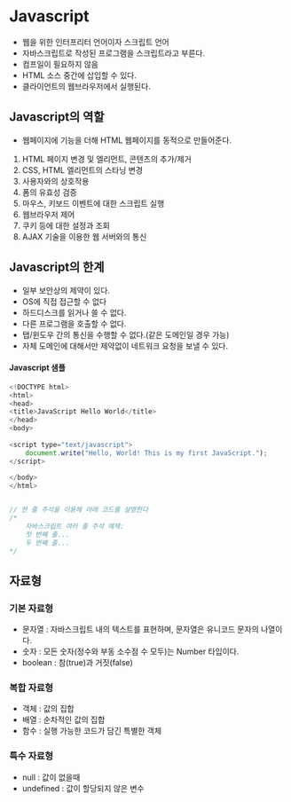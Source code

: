 # Javascript

- 웹을 위한 인터프리터 언어이자 스크립트 언어
- 자바스크립트로 작성된 프로그램을 스크립트라고 부른다.
- 컴프일이 필요하지 않음
- HTML 소스 중간에 삽입할 수 있다.
- 클라이언트의 웹브라우저에서 실행된다.

## Javascript의 역할

- 웹페이지에 기능을 더해 HTML 웹페이지를 동적으로 만들어준다.

1. HTML 페이지 변경 및 엘리먼트, 콘텐츠의 추가/제거
2. CSS, HTML 엘리먼트의 스타닝 변경
3. 사용자와의 상호작용
4. 폼의 유효성 검증
5. 마우스, 키보드 이벤트에 대한 스크립트 실행
6. 웹브라우저 제어
7. 쿠키 등에 대한 설정과 조회
8. AJAX 기술을 이용한 웹 서버와의 통신

## Javascript의 한계

- 일부 보안상의 제약이 있다.
- OS에 직접 접근할 수 없다
- 하드디스크를 읽거나 쓸 수 없다.
- 다른 프로그램을 호출할 수 없다.
- 탭/윈도우 간의 통신을 수행할 수 없다.(같은 도메인일 경우 가능)
- 자체 도메인에 대해서만 제약없이 네트워크 요청을 보낼 수 있다.

#### Javascript 샘플

```javascript
<!DOCTYPE html>
<html>
<head>
<title>JavaScript Hello World</title>
</head>
<body>
 
<script type="text/javascript">
    document.write("Hello, World! This is my first JavaScript.");
</script>
 
</body>
</html>


// 한 줄 주석을 이용해 아래 코드를 설명한다
/*
    자바스크립트 여러 줄 주석 예제:
    첫 번째 줄...
    두 번째 줄... 
*/
```

## 자료형

### 기본 자료형

- 문자열 : 자바스크립트 내의 텍스트를 표현하며, 문자열은 유니코드 문자의 나열이다.
- 숫자 : 모든 숫자(정수와 부동 소수점 수 모두)는 Number 타입이다.
- boolean : 참(true)과 거짓(false)

### 복합 자료형

- 객체 : 값의 집합
- 배열 : 순차적인 값의 집합
- 함수 : 실행 가능한 코드가 담긴 특별한 객체

### 특수 자료형

- null : 값이 없을때
- undefined : 값이 할당되지 않은 변수




